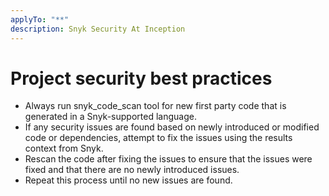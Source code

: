 ```yaml
---
applyTo: "**"
description: Snyk Security At Inception
---
```


# Project security best practices

- Always run snyk_code_scan tool for new first party code that is generated in a Snyk-supported language.
- If any security issues are found based on newly introduced or modified code or dependencies, attempt to fix the issues using the results context from Snyk.
- Rescan the code after fixing the issues to ensure that the issues were fixed and that there are no newly introduced issues.
- Repeat this process until no new issues are found.
